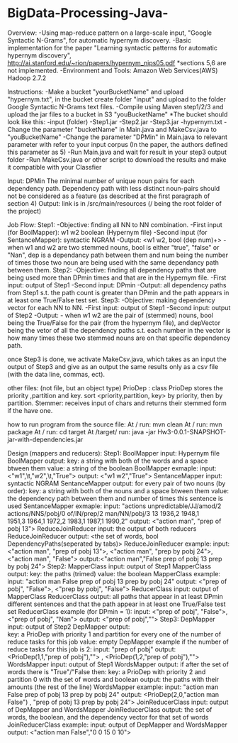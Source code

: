 # BigData-Processing-Java-
Overview:
	-Using map-reduce pattern on a large-scale input, "Google Syntactic N-Grams", for automatic hypernym discovery.
	-Basic implementation for the paper "Learning syntactic patterns for automatic hypernym discovery", http://ai.stanford.edu/~rion/papers/hypernym_nips05.pdf
		*sections 5,6 are not implemented.
	-Environment and Tools:	Amazon Web Services(AWS)
							            Hadoop 2.7.2
							
Instructions:
	-Make a bucket "yourBucketName" and upload "hypernym.txt", in the bucket create folder "input" and upload to the folder Google Syntactic N-Grams text files.
	-Compile using Maven step1/2/3 and upload the jar files to a bucket in S3 "youBucketName"
		*The bucket should look like this:
			-input (folder)
			-Step1.jar
			-Step2.jar
			-Step3.jar
			-hypernym.txt
	-Change the parameter "bucketName" in Main.java and MakeCsv.java to "youBucketName"
	-Change the parameter "DPMin" in Main.java to relevant parameter with refer to your input corpus (In the paper, the authors defined this parameter as 5)
	-Run Main.java and wait for result in your step3 output folder
	-Run MakeCsv.java or other script to download the results and make it compatible with your Classfier

Input:	DPMin The minimal number of unique noun pairs for each dependency path. Dependency path with less distinct noun-pairs should not be considered as a feature (as described at the first paragraph of section 4)
Output: link is in /src/main/resources (/ being the root folder of the project)

Job Flow:
Step1:
	-Objective: finding all NN to NN combination.
	-First input (for BoolMapper): w1 w2 boolean (Hypernym file)
	-Second input (for SentanceMapper): syntactic NGRAM
	-Output: <w1 w2, bool (dep num)+> - when w1 and w2 are two stemmed nouns, bool is either "true", "false" or "Nan", dep is a dependancy path between them and num being the number of times those two noun are being used with the same dependancy path between them.
Step2:
	-Objective: finding all dependency paths that are being used more than DPmin times and that are in the Hypernym file.
	-First input: output of Step1
	-Second input: DPmin
	-Output: all dependency paths from Step1 s.t. the path count is greater than DPmin and the path appears in at least one True/False test set.
Step3:
	-Objective: making dependency vector for each NN to NN.
	-First input: output of Step1
	-Second input: output of Step2
	-Output: <w1 w2 bool depVector> - when w1 w2 are the pair of (stemmed) nouns, bool being the True/False for the pair (from the hypernym file), and depVector being the vetor of all the dependency paths s.t. each number in the vector is how many times these two stemmed nouns are on that specific dependency path. 

once Step3 is done, we activate MakeCsv.java, which takes as an input the output of Step3 and give as an output the same results only as a csv file (with the data line, commas, ect).  

other files:
	(not file, but an object type) PrioDep : class PrioDep stores the priority ,partition and key.
			sort <priority,partition, key> by priority, then by partition.
	Stemmer: receives input of chars and returns their stemmed form if the have one.

how to run program from the source file:
 At / run:
		mvn clean
 At / run:
		mvn package
 At / run:
		cd target
 At /target/ run:
		java -jar Hw3-0.0.1-SNAPSHOT-jar-with-dependencies.jar


Design (mappers and reducers):
	Step1:
		BoolMapper input: Hypernym file 
		BoolMapper output: 
			key: a string with both of the words and a space btween them
			value: a string of the boolean
		BoolMapper exmaple: 
			input: <"w1",\t,"w2",\t,"True"> 
			output: <"w1 w2","True">
		SentanceMapper input: syntactic NGRAM 
		SentanceMapper output: 
			for every pair of two nouns (by order): 
				key: a string with both of the nouns and a space btween them 
				value: the dependency path between them and number of times this sentence is used
		SentanceMapper exmaple: 
			input: "actions	unpredictable/JJ/amod/2 actions/NNS/pobj/0 of/IN/prep/2 man/NN/pobj/3	13	1936,2	1948,1	
				1951,3	1964,1	1972,2	1983,1	1987,1	1990,2" 
			output: <"action man", "prep of pobj	13">
		ReduceJoinReducer input: the output of both reducers
		ReduceJoinReducer output: <the set of words, bool	DependencyPaths(seperated by tabs)>
		ReduceJoinReducer example:
			input: <"action man", "prep of pobj	13">, <"action man", "prep by pobj	24">, <"action man", "False">
			output:<"action man","False	prep of pobj	13	prep by pobj	24">
	Step2:
		MapperClass input: output of Step1
		MapperClass output:
			key: the paths (trimed)
			value: the boolean
		MapperClass example:
			input: "action man	False	prep of pobj	13	prep by pobj	24"
			output: <"prep of pobj", "False">, <"prep by pobj", "False">
		ReducerClass input: output of MapperClass
		ReducerClass output: all paths that appear in at least DPmin different sentences and that the path appear in at least one 
					True/False test set
		ReducerClass example (for DPmin = 1):
			input: <"prep of pobj", "False">, <"prep of pobj", "Nan">
			output: <"prep of pobj","">
	Step3:
		DepMapper input: output of Step2
		DepMapper output:  
			key: a PrioDep with priority 1 and partition for every one of the number of reduce tasks for this job
			value: empty
		DepMapper example if the number of reduce tasks for this job is 2:
			input: "prep of pobj"
			output: <PrioDep(1,1,"prep of pobj"),""> , <PrioDep(1,2,"prep of pobj"),"">
		WordsMapper input: output of Step1
		WordsMapper output: if after the set of words there is "True"/"False then:
			key: a PrioDep with priority 2 and partition 0 with the set of words and boolean
			output: the paths with their amounts (the rest of the line)
		WordsMapper example:
			input: "action man	False	prep of pobj	13	prep by pobj	24"
			output: <PrioDep(2,0,"action man	False") , "prep of pobj	13	prep by pobj	24">
		JoinReducerClass input: output of DepMapper and WordsMapper
		JoinReducerClass output: the set of words, the boolean, and the dependency vector for that set of words
		JoinReducerClass example:
			input: output of DepMapper and WordsMapper
			output: <"action man	False","0	0	15	0	10">
